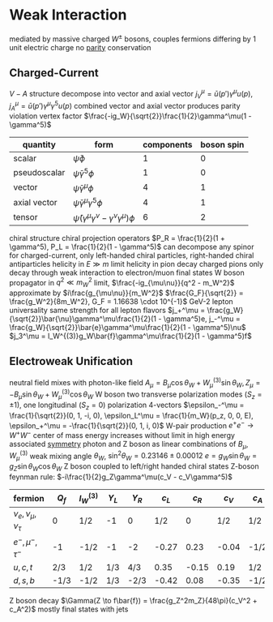 # Weak Interaction
mediated by massive charged $W^\pm$ bosons, couples fermions differing by 1 unit electric charge
no [parity](symmetry.md#parity) conservation
## Charged-Current
$V-A$ structure
	decompose into vector and axial vector
		$j_V^\mu = \bar{u}(p')\gamma^\mu u(p), j_A^\mu = \bar{u}(p')\gamma^\mu\gamma^5 u(p)$
	combined vector and axial vector produces parity violation
	vertex factor $\frac{-ig_W}{\sqrt{2}}\frac{1}{2}\gamma^\mu(1 - \gamma^5)$

| quantity     | form                                                          | components | boson spin |
| ------------ | ------------------------------------------------------------- | ---------- | ---------- |
| scalar       | $\bar{\psi}\phi$                                              | 1          | 0          |
| pseudoscalar | $\bar{\psi}\gamma^5\phi$                                      | 1          | 0          |
| vector       | $\bar{\psi}\gamma^\mu\phi$                                    | 4          | 1          |
| axial vector | $\bar{\psi}\gamma^\mu\gamma^5\phi$                            | 4          | 1          |
| tensor       | $\bar{\psi}(\gamma^\mu\gamma^\nu - \gamma^\nu\gamma^\mu)\phi$ | 6          | 2          |

chiral structure
	chiral projection operators $P_R = \frac{1}{2}(1 + \gamma^5), P_L = \frac{1}{2}(1 - \gamma^5)$
		can decompose any spinor
	for charged-current, only left-handed chiral particles, right-handed chiral antiparticles
		helicity in $E \gg m$ limit
	helicity in pion decay
		charged pions only decay through weak interaction to electron/muon final states
W boson propagator
	in $q^2 \ll m_W^2$ limit, $\frac{-ig_{\mu\nu}}{q^2 - m_W^2}$
		approximate by $i\frac{g_{\mu\nu}}{m_W^2}$
	$\frac{G_F}{\sqrt{2}} = \frac{g_W^2}{8m_W^2}, G_F = 1.16638 \cdot 10^{-1}$ GeV-2
lepton universality
	same strength for all lepton flavors
$j_+^\mu = \frac{g_W}{\sqrt{2}}\bar{\nu}\gamma^\mu\frac{1}{2}(1 - \gamma^5)e, j_-^\mu = \frac{g_W}{\sqrt{2}}\bar{e}\gamma^\mu\frac{1}{2}(1 - \gamma^5)\nu$
	$j_3^\mu = I_W^{(3)}g_W\bar{f}\gamma^\mu\frac{1}{2}(1 - \gamma^5)f$
## Electroweak Unification
neutral field mixes with photon-like field
	$A_\mu = B_\mu\cos\theta_W + W_\mu^{(3)}\sin\theta_W, Z_\mu = -B_\mu\sin\theta_W + W_\mu^{(3)}\cos\theta_W$
W boson two transverse polarization modes ($S_z = \pm1$), one longitudinal ($S_z = 0$)
	polarization 4-vectors $\epsilon_-^\mu = \frac{1}{\sqrt{2}}(0, 1, -i, 0), \epsilon_L^\mu = \frac{1}{m_W}(p_z, 0, 0, E), \epsilon_+^\mu = -\frac{1}{\sqrt{2}}(0, 1, i, 0)$
W-pair production
	$e^+e^- \to W^+W^-$ center of mass energy increases without limit in high energy
associated [symmetry](symmetry-physics.md)
photon and Z boson as linear combinations of $B_\mu, W_\mu^{(3)}$
	weak mixing angle $\theta_W$, $\sin^2\theta_W = 0.23146 \pm 0.00012$
		$e = g_W\sin\theta_W = g_Z\sin\theta_W\cos\theta_W$
	Z boson coupled to left/right handed chiral states
	Z-boson feynman rule: $-i\frac{1}{2}g_Z\gamma^\mu(c_V - c_V\gamma^5)$

| fermion                    | $Q_f$ | $I_W^{(3)}$ | $Y_L$ | $Y_R$ | $c_L$ | $c_R$ | $c_V$ | $c_A$ |
| -------------------------- | ----- | ----------- | ----- | ----- | ----- | ----- | ----- | ----- |
| $\nu_e, \nu_\mu, \nu_\tau$ | 0     | 1/2         | -1    | 0     | 1/2   | 0     | 1/2   | 1/2   |
| $e^-, \mu^-, \tau^-$       | -1    | -1/2        | -1    | -2    | -0.27 | 0.23  | -0.04 | -1/2  |
| $u, c, t$                  | 2/3   | 1/2         | 1/3   | 4/3   | 0.35  | -0.15 | 0.19  | 1/2   |
| $d, s, b$                  | -1/3  | -1/2        | 1/3   | -2/3  | -0.42 | 0.08  | -0.35 | -1/2  |

Z boson decay
	$\Gamma(Z \to f\bar{f}) = \frac{g_Z^2m_Z}{48\pi}(c_V^2 + c_A^2)$
	mostly final states with jets